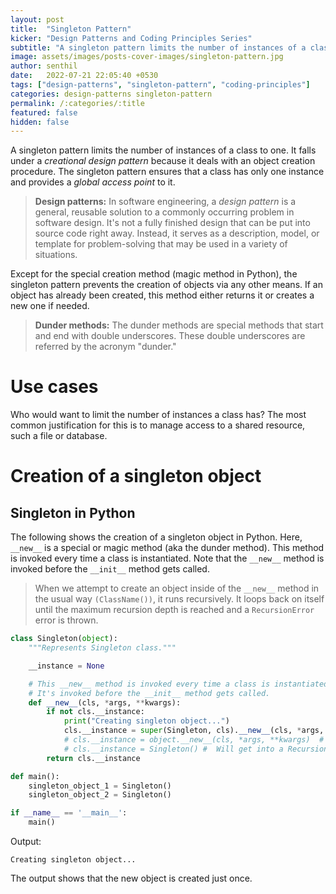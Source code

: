 ```yaml
---
layout: post
title:  "Singleton Pattern"
kicker: "Design Patterns and Coding Principles Series"
subtitle: "A singleton pattern limits the number of instances of a class to one."
image: assets/images/posts-cover-images/singleton-pattern.jpg
author: senthil
date:   2022-07-21 22:05:40 +0530
tags: ["design-patterns", "singleton-pattern", "coding-principles"]
categories: design-patterns singleton-pattern
permalink: /:categories/:title
featured: false
hidden: false
---
```


A singleton pattern limits the number of instances of a class to one. It falls under a *creational design pattern* because it deals with an object creation procedure. The singleton pattern ensures that a class has only one instance and provides a *global access point* to it.

> **Design patterns:** In software engineering, a *design pattern* is a general, reusable solution to a commonly occurring problem in software design. It's not a fully finished design that can be put into source code right away. Instead, it serves as a description, model, or template for problem-solving that may be used in a variety of situations.

Except for the special creation method (magic method in Python), the singleton pattern prevents the creation of objects via any other means. If an object has already been created, this method either returns it or creates a new one if needed.

> **Dunder methods:** The dunder methods are special methods that start and end with double underscores. These double underscores are referred by the acronym "dunder."

# Use cases
Who would want to limit the number of instances a class has? The most common justification for this is to manage access to a shared resource, such a file or database.

# Creation of a singleton object
## Singleton in Python
The following shows the creation of a singleton object in Python. Here, `__new__` is a special or magic method (aka the dunder method). This method is invoked every time a class is instantiated. Note that the `__new__` method is invoked before the `__init__` method gets called.

> When we attempt to create an object inside of the `__new__` method in the usual way `(ClassName())`, it runs recursively. It loops back on itself until the maximum recursion depth is reached and a `RecursionError` error is thrown.

```python
class Singleton(object):
    """Represents Singleton class."""

    __instance = None

    # This __new__ method is invoked every time a class is instantiated.
    # It's invoked before the __init__ method gets called.
    def __new__(cls, *args, **kwargs):
        if not cls.__instance:
            print("Creating singleton object...")
            cls.__instance = super(Singleton, cls).__new__(cls, *args, **kwargs)
            # cls.__instance = object.__new__(cls, *args, **kwargs)  # Other way of creating an object
            # cls.__instance = Singleton() #  Will get into a RecursionError error
        return cls.__instance

def main():
    singleton_object_1 = Singleton()
    singleton_object_2 = Singleton()

if __name__ == '__main__':
    main()
```

Output:
```text
Creating singleton object...
```

The output shows that the new object is created just once.